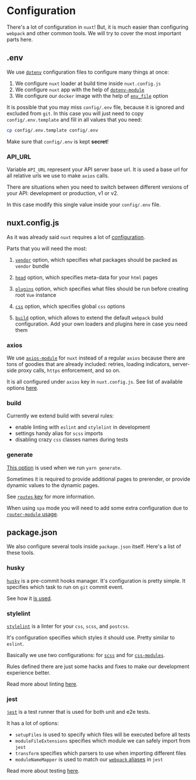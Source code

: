 # Configuration

There's a lot of configuration in `nuxt`!
But, it is much easier than configuring `webpack` and other common tools.
We will try to cover the most important parts here.

## .env

We use [`dotenv`](https://www.npmjs.com/package/dotenv) 
configuration files to configure many things at once:

1. We configure `nuxt` loader at build time inside `nuxt.config.js`
2. We configure `nuxt` app with the help of [`dotenv-module`](https://github.com/nuxt-community/dotenv-module)
3. We configure our `docker` image with the help of [`env_file`][env] option

It is possible that you may miss `config/.env` file, because it is ignored
and excluded from `git`. 
In this case you will just need to copy `config/.env.template` 
and fill in all values that you need:

```bash
cp config/.env.template config/.env
```

Make sure that `config/.env` is kept **secret**!

### API_URL

Variable `API_URL` represent your API server base url.
It is used a base url for all relative urls we use to make `axios` calls.

There are situations when you need to switch between different versions of
your API: development or production, v1 or v2.

In this case modify this single value inside your `config/.env` file.

## nuxt.config.js

As it was already said `nuxt` requires a lot of [configuration](https://nuxtjs.org/guide/configuration).

Parts that you will need the most:

1. [`vendor`](https://nuxtjs.org/api/configuration-build#vendor) option, 
   which specifies what packages should be packed as `vendor` bundle

2. [`head`](https://nuxtjs.org/api/configuration-head) option, 
   which specifies meta-data for your `html` pages

3. [`plugins`](https://nuxtjs.org/api/configuration-plugins) option, 
   which specifies what files should be run before creating root `Vue` instance

4. [`css`](https://nuxtjs.org/api/configuration-css/) option, 
   which specifies global `css` options

5. [`build`](https://nuxtjs.org/api/configuration-build) option, 
   which allows to extend the default `webpack` build configuration. 
   Add your own loaders and plugins here in case you need them

### axios

We use [`axios-module`](https://github.com/nuxt-community/axios-module) 
for `nuxt` instead of a regular `axios` because
there are tons of goodies that are already included: 
retries, loading indicators, server-side proxy calls, 
`https` enforcement, and so on.

It is all configured under `axios` key in `nuxt.config.js`.
See list of available options [here](https://axios.nuxtjs.org/options.html).

### build

Currently we extend build with several rules:

- enable linting with `eslint` and `stylelint` in development
- settings handy alias for `scss` imports
- disabling crazy `css` classes names during tests

### generate

[This option](https://nuxtjs.org/api/configuration-generate) is used 
when we run `yarn generate`.

Sometimes it is required to provide additional pages to prerender,
or provide dynamic values to the dynamic pages.

See [`routes` key](https://nuxtjs.org/api/configuration-generate#routes) 
for more information.

When using `spa` mode you will need to add some 
extra configuration due to [`router-module` usage](https://github.com/nuxt-community/router-module#setup).

## package.json

We also configure several tools inside `package.json` itself.
Here's a list of these tools.

### husky

[`husky`](https://github.com/typicode/husky) is a pre-commit hooks manager.
It's configuration is pretty simple. 
It specifies which task to run on `git` commit event.

See how it [is used](development.md#making-commit).

### stylelint

[`stylelint`](https://github.com/stylelint/stylelint) is a linter 
for your `css`, `scss`, and `postcss`.

It's configuration specifies which styles it should use.
Pretty similar to `eslint`.

Basically we use two configurations: for [`scss`][scss] 
and for [`css-modules`][css-modules].

Rules defined there are just some hacks and 
fixes to make our development experience better.

Read more about linting [here](linting.md#stylelint).

### jest

[`jest`](https://facebook.github.io/jest/) is a test runner that 
is used for both unit and e2e tests.

It has a lot of options:

- `setupFiles` is used to specify which files will be executed before all tests
- `moduleFileExtensions` specifies which module we can safely import from `jest`
- `transform` specifies which parsers to use when importing different files
- `moduleNameMapper` is used to match our [`webpack` aliases](https://webpack.js.org/configuration/resolve/#resolve-alias) in `jest`

Read more about testing [here](testing.md).

[env]: https://docs.docker.com/compose/environment-variables/#the-env_file-configuration-option
[scss]: https://github.com/wemake-services/stylelint-config-strict-scss
[css-modules]: https://github.com/pascalduez/stylelint-config-css-modules
